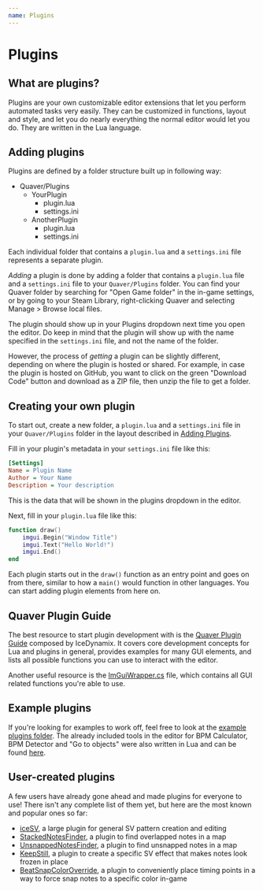 ```yaml
---
name: Plugins
---
```


# Plugins

## What are plugins?

Plugins are your own customizable editor extensions that let you perform
automated tasks very easily. They can be customized in functions, layout and
style, and let you do nearly everything the normal editor would let you do. They
are written in the Lua language.

## Adding plugins

Plugins are defined by a folder structure built up in following way:

* Quaver/Plugins
    * YourPlugin
        * plugin.lua
        * settings.ini
    * AnotherPlugin
        * plugin.lua
        * settings.ini

Each individual folder that contains a `plugin.lua` and a `settings.ini` file
represents a separate plugin.

*Adding* a plugin is done by adding a folder that contains a `plugin.lua` file
and a `settings.ini` file to your `Quaver/Plugins` folder. You can find your
Quaver folder by searching for "Open Game folder" in the in-game settings, or by
going to your Steam Library, right-clicking Quaver and selecting Manage > Browse
local files.

The plugin should show up in your Plugins dropdown next time you open the
editor. Do keep in mind that the plugin will show up with the name specified in
the `settings.ini` file, and not the name of the folder.

However, the process of *getting* a plugin can be slightly different, depending
on where the plugin is hosted or shared. For example, in case the plugin is
hosted on GitHub, you want to click on the green "Download Code" button and
download as a ZIP file, then unzip the file to get a folder.

## Creating your own plugin

To start out, create a new folder, a `plugin.lua` and a `settings.ini` file in
your `Quaver/Plugins` folder in the layout described in
[Adding Plugins](#adding-plugins).

Fill in your plugin's metadata in your `settings.ini` file like this:

```ini
[Settings]
Name = Plugin Name
Author = Your Name
Description = Your description
```

This is the data that will be shown in the plugins dropdown in the editor.

Next, fill in your `plugin.lua` file like this:

```lua
function draw()
    imgui.Begin("Window Title")
    imgui.Text("Hello World!")
    imgui.End()
end
```

Each plugin starts out in the `draw()` function as an entry point and goes on
from there, similar to how a `main()` would function in other languages. You can
start adding plugin elements from here on.

## Quaver Plugin Guide

The best resource to start plugin development with is the
[Quaver Plugin Guide](https://github.com/IceDynamix/QuaverPluginGuide/blob/master/quaver_plugin_guide.md)
composed by IceDynamix. It covers core development concepts for Lua and plugins
in general, provides examples for many GUI elements, and lists all possible
functions you can use to interact with the editor.

Another useful resource is the
[ImGuiWrapper.cs](https://github.com/Quaver/Quaver/blob/ui-redesign/Quaver.Shared/Scripting/ImGuiWrapper.cs)
file, which contains all GUI related functions you're able to use.

## Example plugins

If you're looking for examples to work off, feel free to look at the
[example plugins folder](https://github.com/Quaver/Quaver.Wiki/tree/master/example_plugins).
The already included tools in the editor for BPM Calculator, BPM Detector and
"Go to objects" were also written in Lua and can be found
[here](https://github.com/Quaver/Quaver.Resources/tree/master/Quaver.Resources/Scripts/Lua/Editor).

## User-created plugins

A few users have already gone ahead and made plugins for everyone to use! There
isn't any complete list of them yet, but here are the most known and popular
ones so far:

* [iceSV](https://github.com/IceDynamix/iceSV), a large plugin for general SV
  pattern creation and editing
* [StackedNotesFinder](https://github.com/Illuminati-CRAZ/StackedNotesFinder), a
  plugin to find overlapped notes in a map
* [UnsnappedNotesFinder](https://github.com/Illuminati-CRAZ/UnsnappedNotesFinder),
  a plugin to find unsnapped notes in a map
* [KeepStill](https://github.com/Illuminati-CRAZ/KeepStill), a plugin to create
  a specific SV effect that makes notes look frozen in place
* [BeatSnapColorOverride](https://github.com/Illuminati-CRAZ/BeatSnapColorOverride),
  a plugin to conveniently place timing points in a way to force snap notes to a
  specific color in-game
